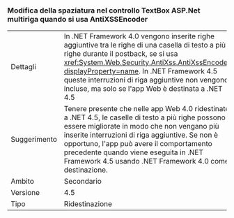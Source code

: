 ### <a name="multi-line-aspnet-textbox-spacing-changed-when-using-antixssencoder"></a>Modifica della spaziatura nel controllo TextBox ASP.Net multiriga quando si usa AntiXSSEncoder

|   |   |
|---|---|
|Dettagli|In .NET Framework 4.0 vengono inserite righe aggiuntive tra le righe di una casella di testo a più righe durante il postback, se si usa <xref:System.Web.Security.AntiXss.AntiXssEncoder?displayProperty=name>. In .NET Framework 4.5 queste interruzioni di riga aggiuntive non vengono incluse, ma solo se l'app Web è destinata a .NET 4.5|
|Suggerimento|Tenere presente che nelle app Web 4.0 ridestinate a .NET 4.5, le caselle di testo a più righe possono essere migliorate in modo che non vengano più inserite interruzioni di riga aggiuntive. Se non è opportuno, l'app può avere il comportamento precedente quando viene eseguita in .NET Framework 4.5 usando .NET Framework 4.0 come destinazione.|
|Ambito|Secondario|
|Versione|4.5|
|Tipo|Ridestinazione|

